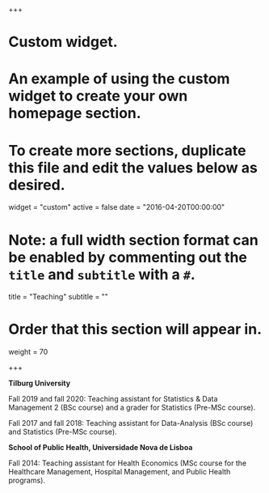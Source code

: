 +++
# Custom widget.
# An example of using the custom widget to create your own homepage section.
# To create more sections, duplicate this file and edit the values below as desired.
widget = "custom"
active = false
date = "2016-04-20T00:00:00"

# Note: a full width section format can be enabled by commenting out the `title` and `subtitle` with a `#`.
title = "Teaching"
subtitle = ""

# Order that this section will appear in.
weight = 70

+++
 
**Tilburg University**
 
Fall 2019 and fall 2020: Teaching assistant for Statistics & Data Management 2 (BSc course) and a grader for Statistics (Pre-MSc course). 
 
Fall 2017 and fall 2018: Teaching assistant for Data-Analysis (BSc course) and Statistics (Pre-MSc course). 
 
**School of Public Health, Universidade Nova de Lisboa**
 
Fall 2014: Teaching assistant for Health Economics (MSc course for the Healthcare Management, Hospital Management, and Public Health programs). 

